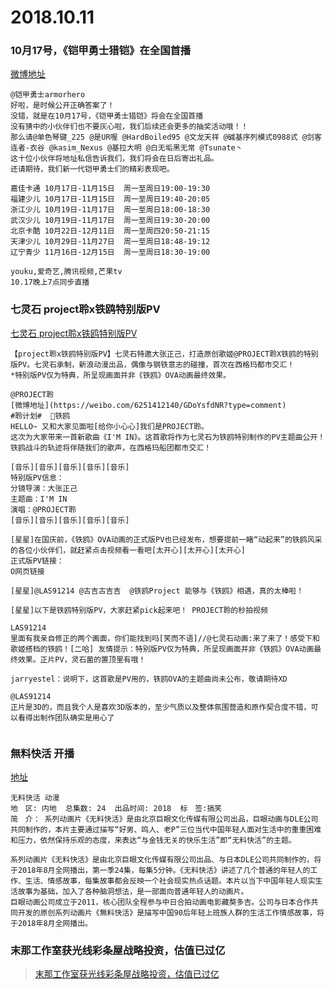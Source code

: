 # 2018.10.11



### 10月17号，《铠甲勇士猎铠》在全国首播

[微博地址](https://weibo.com/1864525597/GDr76lbbY)
```
@铠甲勇士armorhero
好啦，是时候公开正确答案了！
没错，就是在10月17号，《铠甲勇士猎铠》将会在全国首播
没有猜中的小伙伴们也不要灰心啦，我们后续还会更多的抽奖活动哦！！
那么请@单色琴键_225 @是UR喔 @HardBoiled95 @文龙天祥 @碱基序列模式0988式 @剑客连者-衣谷 @kasim_Nexus @基拉大明 @白无垢黑无常 @Tsunate丶  
这十位小伙伴将地址私信告诉我们，我们将会在日后寄出礼品。
还请期待，我们新一代铠甲勇士们的精彩表现吧。

嘉佳卡通 10月17日-11月15日  周一至周日19:00-19:30
福建少儿 10月17日-11月15日  周一至周日19:40-20:05
浙江少儿 10月19日-11月17日  周一至周日18:00-18:30
武汉少儿 10月19日-11月17日  周一至周日19:30-20:00
北京卡酷 10月22日-12月11日  周一至周四20:50-21:15
天津少儿 10月29日-11月27日  周一至周日18:48-19:12
辽宁青少 11月16日-12月15日  周一至周日18:30-19:00 

youku,爱奇艺,腾讯视频,芒果tv
10.17晚上7点同步直播 

```
 
### 七灵石 project聆x铁鸥特别版PV

[七灵石 project聆x铁鸥特别版PV](https://www.bilibili.com/video/av33546467)  

```
【project聆x铁鸥特别版PV】七灵石特邀大张正己，打造原创歌姬@PROJECT聆X铁鸥的特别版PV。七灵石承制，新浪动漫出品，偶像与钢铁意志的碰撞，首次在西格玛都市交汇！
*特别版PV仅为特典，所呈现画面并非《铁鸥》OVA动画最终效果。
```
```
@PROJECT聆
[微博地址](https://weibo.com/6251412140/GDoYsfdNR?type=comment)
#聆计划#  铁鸥 
HELLO~ 又和大家见面啦[给你小心心]我们是PROJECT聆。
这次为大家带来一首新歌曲《I'M IN》。这首歌将作为七灵石为铁鸥特别制作的PV主题曲公开！铁鸥战斗的轨迹将伴随我们的歌声，在西格玛船团都市交汇！

[音乐][音乐][音乐][音乐][音乐]
特别版PV信息：
分镜导演：大张正己
主题曲：I'M IN
演唱：@PROJECT聆
[音乐][音乐][音乐][音乐][音乐]

[星星]在国庆前，《铁鸥》OVA动画的正式版PV也已经发布，想要提前一睹“动起来”的铁鸥风采的各位小伙伴们，就赶紧点击视频看一看吧[太开心][太开心][太开心]
正式版PV链接：
O网页链接

[星星]@LAS91214 @古吉古吉吉  @铁鸥Project 能够与《铁鸥》相遇，真的太棒啦！

[星星]以下是铁鸥特别版PV，大家赶紧pick起来吧！ PROJECT聆的秒拍视频
```
```
LAS91214   
里面有我亲自修正的两个画面，你们能找到吗[笑而不语]//@七灵石动画:来了来了！感受下和歌姬搭档的铁鸥！[二哈] 友情提示：特别版PV仅为特典，所呈现画面并非《铁鸥》OVA动画最终效果。正片PV，灵石菌的置顶里有哦！
```
```
jarryestel：说明下，这首歌是PV用的，铁鸥OVA的主题曲尚未公布，敬请期待XD
``` 
```
@LAS91214  
正片是3D的，而且我个人是喜欢3D版本的，至少气质以及整体氛围营造和原作契合度不错，可以看得出制作团队确实是用心了
 
```  

### 無料快活 开播
[地址](https://v.qq.com/x/page/t07431b04cg.html)
```
无料快活 动漫
地　区: 内地  总集数: 24  出品时间: 2018  标　签:搞笑
简　介： 系列动画片《无料快活》是由北京巨眼文化传媒有限公司出品，巨眼动画与DLE公司共同制作的，本片主要通过描写“好男、鸣人、老P”三位当代中国年轻人面对生活中的重重困难和压力，依然保持乐观的态度，来表达“与金钱无关的快乐生活”即“无料快活”的主题。

系列动画片《无料快活》是由北京巨眼文化传媒有限公司出品、与日本DLE公司共同制作的，将于2018年8月全网播出，第一季24集，每集5分钟。《无料快活》讲述了几个普通的年轻人的工作、生活、情感故事，每集故事都会反映一个社会现实热点话题。本片以当下中国年轻人现实生活故事为基础，加入了各种脑洞想法，是一部面向普通年轻人的动画片。
巨眼动画公司成立于2011，核心团队全程参与中日合拍动画电影藏獒多吉。公司与日本合作共同开发的原创系列动画片《無料快活》是描写中国90后年轻上班族人群的生活工作情感故事，将于2018年8月全网播出。
``` 



### 末那工作室获光线彩条屋战略投资，估值已过亿

>[末那工作室获光线彩条屋战略投资，估值已过亿](http://wemedia.ifeng.com/81631754/wemedia.shtml)
